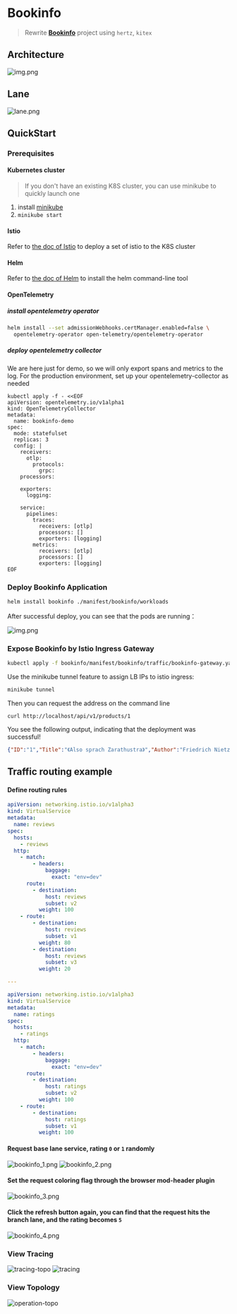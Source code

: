 # Bookinfo

> Rewrite **[Bookinfo](https://istio.io/latest/docs/examples/bookinfo/)** project using `hertz`, `kitex`

## Architecture
![img.png](./docs/bookinfo-arch.svg)

## Lane
![lane.png](./docs/lane.svg)

## QuickStart

### Prerequisites
#### Kubernetes cluster
> If you don't have an existing K8S cluster, you can use minikube to quickly launch one

1. install [minikube](https://minikube.sigs.k8s.io/docs/start/)
2. `minikube start`

#### Istio
Refer to [the doc of Istio](https://istio.io/latest/docs/setup/install/istioctl/) to deploy a set of istio to the K8S cluster

#### Helm
Refer to [the doc of Helm](https://helm.sh/docs/intro/install/) to install the helm command-line tool

#### OpenTelemetry

##### install opentelemetry operator
```bash
helm install --set admissionWebhooks.certManager.enabled=false \
  opentelemetry-operator open-telemetry/opentelemetry-operator
```

##### deploy opentelemetry collector
We are here just for demo, so we will only export spans and metrics to the log. For the production environment, set up your opentelemetry-collector as needed
```shell
kubectl apply -f - <<EOF
apiVersion: opentelemetry.io/v1alpha1
kind: OpenTelemetryCollector
metadata:
  name: bookinfo-demo
spec:
  mode: statefulset
  replicas: 3
  config: |
    receivers:
      otlp:
        protocols:
          grpc:
    processors:

    exporters:
      logging:

    service:
      pipelines:
        traces:
          receivers: [otlp]
          processors: []
          exporters: [logging]
        metrics:
          receivers: [otlp]
          processors: []
          exporters: [logging]          
EOF
```

### Deploy Bookinfo Application
```bash
helm install bookinfo ./manifest/bookinfo/workloads
```
After successful deploy, you can see that the pods are running：

![img.png](docs/pods.png)

### Expose Bookinfo by Istio Ingress Gateway
```bash
kubectl apply -f bookinfo/manifest/bookinfo/traffic/bookinfo-gateway.yaml
```
Use the minikube tunnel feature to assign LB IPs to istio ingress:
```bash
minikube tunnel
```
Then you can request the address on the command line
```shell
curl http://localhost/api/v1/products/1
```
You see the following output, indicating that the deployment was successful!
```json
{"ID":"1","Title":"《Also sprach Zarathustra》","Author":"Friedrich Nietzsche","Description":"Thus Spoke Zarathustra: A Book for All and None, also translated as Thus Spake Zarathustra, is a work of philosophical fiction written by German philosopher Friedrich Nietzsche between 1883 and 1885.","Rating":0}
```

## Traffic routing example

#### Define routing rules

```yaml
apiVersion: networking.istio.io/v1alpha3
kind: VirtualService
metadata:
  name: reviews
spec:
  hosts:
    - reviews
  http:
    - match:
        - headers:
            baggage:
              exact: "env=dev"
      route:
        - destination:
            host: reviews
            subset: v2
          weight: 100
    - route:
        - destination:
            host: reviews
            subset: v1
          weight: 80
        - destination:
            host: reviews
            subset: v3
          weight: 20

---

apiVersion: networking.istio.io/v1alpha3
kind: VirtualService
metadata:
  name: ratings
spec:
  hosts:
    - ratings
  http:
    - match:
        - headers:
            baggage:
              exact: "env=dev"
      route:
        - destination:
            host: ratings
            subset: v2
          weight: 100
    - route:
        - destination:
            host: ratings
            subset: v1
          weight: 100
```

#### Request base lane service, rating `0` or `1` randomly
![bookinfo_1.png](docs/bookinfo_rating_1.jpeg)
![bookinfo_2.png](docs/bookinfo_without_rating.jpeg)

#### Set the request coloring flag through the browser mod-header plugin
![bookinfo_3.png](docs/bookinfo_header.png)

#### Click the refresh button again, you can find that the request hits the branch lane, and the rating becomes `5`
![bookinfo_4.png](docs/bookinfo_canary.jpeg)


### View Tracing
![tracing-topo](docs/coa-tracing-topo.png)
![tracing](docs/coa-tracing.png)

### View Topology
![operation-topo](docs/upstream-operation-topo.png)
